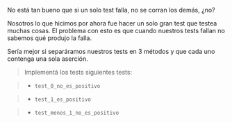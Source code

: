 No está tan bueno que si un solo test falla, no se corran los demás, ¿no? 

Nosotros lo que hicimos por ahora fue hacer un solo gran test
que testea muchas cosas. El problema con esto es que cuando nuestros
tests fallan no sabemos qué produjo la falla.

Sería mejor si separáramos nuestros tests en 3 métodos y que cada uno contenga
una sola aserción.

> Implementá los tests siguientes tests:

> - `test_0_no_es_positivo`

> - `test_1_es_positivo` 

> - `test_menos_1_no_es_positivo`  
